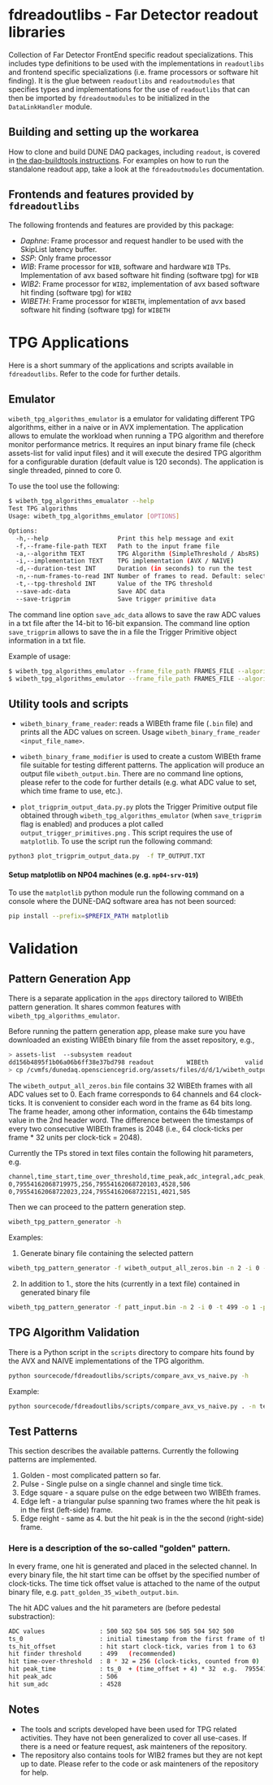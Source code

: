 # fdreadoutlibs - Far Detector readout libraries
Collection of Far Detector FrontEnd specific readout specializations. This includes type definitions to be used with the implementations in `readoutlibs` and frontend specific specializations (i.e. frame processors or software hit finding). It is the glue between `readoutlibs` and `readoutmodules` that specifies types and implementations for the use of `readoutlibs` that can then be imported by `fdreadoutmodules` to be initialized in the `DataLinkHandler` module.

## Building and setting up the workarea

How to clone and build DUNE DAQ packages, including `readout`, is covered in [the daq-buildtools instructions](https://dune-daq-sw.readthedocs.io/en/latest/packages/daq-buildtools/). For examples on how to run the standalone readout app, take a look at the `fdreadoutmodules` documentation.

## Frontends and features provided by `fdreadoutlibs`
The following frontends and features are provided by this package:
* *Daphne*: Frame processor and request handler to be used with the SkipList latency buffer.
* *SSP*: Only frame processor
* *WIB*: Frame processor for `WIB`, software and hardware `WIB` TPs. Implementation of avx based software hit finding (software tpg) for `WIB`
* *WIB2*: Frame processor for `WIB2`, implementation of avx based software hit finding (software tpg) for `WIB2`
* *WIBETH*: Frame processor for `WIBETH`, implementation of avx based software hit finding (software tpg) for `WIBETH`


# TPG Applications
Here is a short summary of the applications and scripts available in `fdreadoutlibs`. Refer to the code for further details. 

## Emulator

`wibeth_tpg_algorithms_emulator` is a emulator for validating different TPG algorithms, either in a naive or in AVX implementation. The application allows to emulate the workload when running a TPG algorithm and therefore monitor performance metrics. It requires an input binary frame file (check assets-list for valid input files) and it will execute the desired TPG algorithm for a configurable duration (default value is 120 seconds). The application is single threaded, pinned to core 0. 

To use the tool use the following:
```sh
$ wibeth_tpg_algorithms_emualator --help 
Test TPG algorithms
Usage: wibeth_tpg_algorithms_emulator [OPTIONS]

Options:
  -h,--help                   Print this help message and exit
  -f,--frame-file-path TEXT   Path to the input frame file
  -a,--algorithm TEXT         TPG Algorithm (SimpleThreshold / AbsRS)
  -i,--implementation TEXT    TPG implementation (AVX / NAIVE)
  -d,--duration-test INT      Duration (in seconds) to run the test
  -n,--num-frames-to-read INT Number of frames to read. Default: select all frames.
  -t,--tpg-threshold INT      Value of the TPG threshold
  --save-adc-data             Save ADC data
  --save-trigprim             Save trigger primitive data
```

The command line option `save_adc_data` allows to save the raw ADC values in a txt file after the 14-bit to 16-bit expansion. The command line option `save_trigprim`  allows to save the in a file the Trigger Primitive object information in a txt file. 

Example of usage: 
```sh
$ wibeth_tpg_algorithms_emulator --frame_file_path FRAMES_FILE --algorithm SimpleThreshold --implementation AVX --save_adc_data
$ wibeth_tpg_algorithms_emulator --frame_file_path FRAMES_FILE --algorithm AbsRS --implementation AVX  --save_trigprim 
```

## Utility tools and scripts

* `wibeth_binary_frame_reader`: reads a WIBEth frame file (`.bin` file) and prints all the ADC values on screen. Usage `wibeth_binary_frame_reader <input_file_name>`.  

* `wibeth_binary_frame_modifier` is used to create a custom WIBEth frame file suitable for testing different patterns. The application will produce an output file `wibeth_output.bin`. There are no command line options, please refer to the code for further details (e.g. what ADC value to set, which time frame to use, etc.). 

* `plot_trigprim_output_data.py.py` plots the Trigger Primitive output file obtained through `wibeth_tpg_algorithms_emulator` (when `save_trigprim` flag is enabled) and produces a plot called `output_trigger_primitives.png` . This script requires the use of `matplotlib`. To use the script run the following command: 
```sh
python3 plot_trigprim_output_data.py  -f TP_OUTPUT.TXT
```

#### Setup matplotlib on NP04 machines (e.g. `np04-srv-019`)
To use the `matplotlib` python module run the following command on a console where the DUNE-DAQ software area has not been sourced:
```sh
pip install --prefix=$PREFIX_PATH matplotlib
```

# Validation 

## Pattern Generation App 

There is a separate application in the `apps` directory tailored to WIBEth pattern generation. 
It shares common features with `wibeth_tpg_algorithms_emulator`. 

Before running the pattern generation app, please make sure you have downloaded an existing WIBEth binary file from the asset repository, e.g.,

```sh
> assets-list  --subsystem readout
dd156b4895f1b06a06b6ff38e37bd798 readout         WIBEth          valid           /cvmfs/dunedaq.opensciencegrid.org/assets/files/d/d/1/wibeth_output_all_zeros.bin
> cp /cvmfs/dunedaq.opensciencegrid.org/assets/files/d/d/1/wibeth_output_all_zeros.bin . 
```
The `wibeth_output_all_zeros.bin` file contains 32 WIBEth frames with all ADC values set to 0. Each frame corresponds to 64 channels and 64 clock-ticks. It is convenient to consider each word in the frame as 64 bits long. The frame header, among other information, contains the 64b timestamp value in the 2nd header word. The difference between the timestamps of every two consecutive WIBEth frames is 2048 (i.e., 64 clock-ticks per frame * 32 
units per clock-tick = 2048).

Currently the TPs stored in text files contain the following hit parameters, e.g. 
```sh
channel,time_start,time_over_threshold,time_peak,adc_integral,adc_peak,type
0,79554162068719975,256,79554162068720103,4528,506
0,79554162068722023,224,79554162068722151,4021,505
```

Then we can proceed to the pattern generation step. 

```sh 
wibeth_tpg_pattern_generator -h
```

Examples:

1. Generate binary file containing the selected pattern
```sh
wibeth_tpg_pattern_generator -f wibeth_output_all_zeros.bin -n 2 -i 0 -t 499 -o 1 -p patt_golden
```

2. In addition to 1., store the hits (currently in a text file) contained in generated binary file
```sh
wibeth_tpg_pattern_generator -f patt_input.bin -n 2 -i 0 -t 499 -o 1 -p patt_golden --save-trigprim
```

## TPG Algorithm Validation 

There is a Python script in the `scripts` directory to compare hits found by the AVX and NAIVE implementations of the TPG algorithm. 

```sh
python sourcecode/fdreadoutlibs/scripts/compare_avx_vs_naive.py -h
```
Example:

```sh
python sourcecode/fdreadoutlibs/scripts/compare_avx_vs_naive.py . -n test_01
```
 
## Test Patterns
This section describes the available patterns. Currently the following patterns are implemented.

1. Golden - most complicated pattern so far.
2. Pulse - Single pulse on a single channel and single time tick.
3. Edge square - a square pulse on the edge between two WIBEth frames.
4. Edge left - a triangular pulse spanning two frames where the hit peak is in the first (left-side) frame.
5. Edge reight - same as 4. but the hit peak is in the the second (right-side) frame.

### Here is a description of the so-called "golden" pattern. 
 
In every frame, one hit is generated and placed in the selected channel.
In every binary file, the hit start time can be offset by the specified number of clock-ticks. The time tick offset value is attached to the name of the output binary file, e.g. `patt_golden_35_wibeth_output.bin`.    

The hit ADC values and the hit parameters are (before pedestal substraction):
```sh
ADC values               : 500 502 504 505 506 505 504 502 500
ts_0                     : initial timestamp from the first frame of the binary file
ts_hit_offset            : hit start clock-tick, varies from 1 to 63  
hit finder threshold     : 499   (recommended)
hit time-over-threshold  : 8 * 32 = 256 (clock-ticks, counted from 0)
hit peak_time            : ts_0  + (time_offset + 4) * 32  e.g.  79554162068719943 + (1 + 4) * 32
hit peak_adc             : 506
hit sum_adc              : 4528
```

## Notes
- The tools and scripts developed have been used for TPG related activities. They have not been generalized to cover all use-cases. If there is a need or feature request, ask mainteners of the repository.  
- The repository also contains tools for WIB2 frames but they are not kept up to date. Please refer to the code or ask mainteners of the repository for help. 

